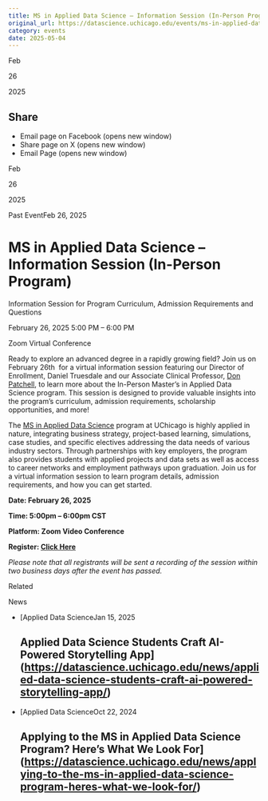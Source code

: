 ```yaml
---
title: MS in Applied Data Science – Information Session (In-Person Program) – DSI
original_url: https://datascience.uchicago.edu/events/ms-in-applied-data-science-information-session-in-person-program-3
category: events
date: 2025-05-04
---
```


Feb

26

2025

## Share

* Email page on Facebook (opens new window)
* Share page on X (opens new window)
* Email Page (opens new window)

<!-- Table-like structure detected -->

Feb

26

2025

Past EventFeb 26, 2025

# MS in Applied Data Science – Information Session (In-Person Program)

Information Session for Program Curriculum, Admission Requirements and Questions

February 26, 2025 5:00 PM – 6:00 PM

Zoom Virtual Conference

Ready to explore an advanced degree in a rapidly growing field? Join us on February 26th  for a virtual information session featuring our Director of Enrollment, Daniel Truesdale and our Associate Clinical Professor, [Don Patchell](https://datascience.uchicago.edu/people/donald-patchell-mse-mba/), to learn more about the In-Person Master’s in Applied Data Science program. This session is designed to provide valuable insights into the program’s curriculum, admission requirements, scholarship opportunities, and more!

The [MS in Applied Data Science](https://datascience.uchicago.edu/education/masters-programs/in-person-program/) program at UChicago is highly applied in nature, integrating business strategy, project-based learning, simulations, case studies, and specific electives addressing the data needs of various industry sectors. Through partnerships with key employers, the program also provides students with applied projects and data sets as well as access to career networks and employment pathways upon graduation. Join us for a virtual information session to learn program details, admission requirements, and how you can get started.

**Date: February 26, 2025**

**Time: 5:00pm – 6:00pm CST**

**Platform: Zoom Video Conference**

**Register: [Click Here](https://apply-psd.uchicago.edu/register/?id=dcb79eca-6cd0-4da6-b719-3b66dfd359cc)**

*Please note that all registrants will be sent a recording of the session within two business days after the event has passed.*

Related

News

* [Applied Data ScienceJan 15, 2025

  ## Applied Data Science Students Craft AI-Powered Storytelling App](https://datascience.uchicago.edu/news/applied-data-science-students-craft-ai-powered-storytelling-app/)
* [Applied Data ScienceOct 22, 2024

  ## Applying to the MS in Applied Data Science Program? Here’s What We Look For](https://datascience.uchicago.edu/news/applying-to-the-ms-in-applied-data-science-program-heres-what-we-look-for/)